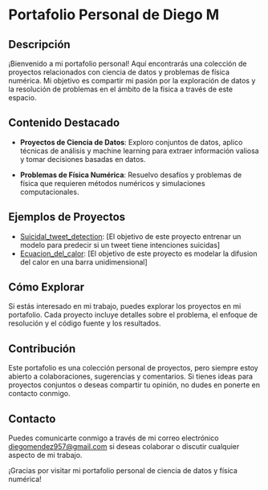 # Portafolio Personal de Diego M

## Descripción
¡Bienvenido a mi portafolio personal! Aquí encontrarás una colección de proyectos relacionados con ciencia de datos y problemas de física numérica. Mi objetivo es compartir mi pasión por la exploración de datos y la resolución de problemas en el ámbito de la física a través de este espacio.

## Contenido Destacado
- **Proyectos de Ciencia de Datos**: Exploro conjuntos de datos, aplico técnicas de análisis y machine learning para extraer información valiosa y tomar decisiones basadas en datos.

- **Problemas de Física Numérica**: Resuelvo desafíos y problemas de física que requieren métodos numéricos y simulaciones computacionales.

## Ejemplos de Proyectos
- [Suicidal_tweet_detection](https://github.com/zac3e/Portafolio_1/blob/main/Data_Science/Suicidal_tweet_detection.ipynb): [El objetivo de este proyecto entrenar un modelo para predecir si un tweet tiene intenciones suicidas]
- [Ecuacion_del_calor](https://github.com/zac3e/Portafolio_1/blob/main/Fisica/Ecuacion_del_calor.py): [El objetivo de este proyecto es modelar la difusion del calor en una barra unidimensional]

## Cómo Explorar
Si estás interesado en mi trabajo, puedes explorar los proyectos en mi portafolio. Cada proyecto incluye detalles sobre el problema, el enfoque de resolución y el código fuente y los resultados.

## Contribución
Este portafolio es una colección personal de proyectos, pero siempre estoy abierto a colaboraciones, sugerencias y comentarios. Si tienes ideas para proyectos conjuntos o deseas compartir tu opinión, no dudes en ponerte en contacto conmigo.

## Contacto
Puedes comunicarte conmigo a través de mi correo electrónico diegomendez957@gmail.com si deseas colaborar o discutir cualquier aspecto de mi trabajo.

¡Gracias por visitar mi portafolio personal de ciencia de datos y física numérica!
